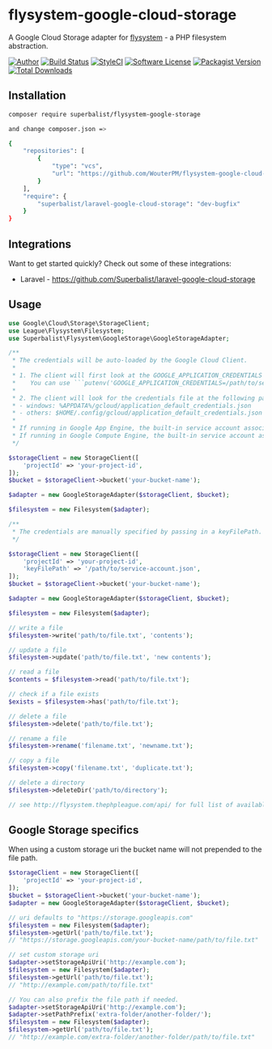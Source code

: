 # flysystem-google-cloud-storage

A Google Cloud Storage adapter for [flysystem](https://github.com/thephpleague/flysystem) - a PHP filesystem abstraction.

[![Author](http://img.shields.io/badge/author-@superbalist-blue.svg?style=flat-square)](https://twitter.com/superbalist)
[![Build Status](https://img.shields.io/travis/Superbalist/flysystem-google-cloud-storage/master.svg?style=flat-square)](https://travis-ci.org/Superbalist/flysystem-google-cloud-storage)
[![StyleCI](https://styleci.io/repos/44370843/shield?branch=style-ci)](https://styleci.io/repos/44370843)
[![Software License](https://img.shields.io/badge/license-MIT-brightgreen.svg?style=flat-square)](LICENSE)
[![Packagist Version](https://img.shields.io/packagist/v/superbalist/flysystem-google-storage.svg?style=flat-square)](https://packagist.org/packages/superbalist/flysystem-google-storage)
[![Total Downloads](https://img.shields.io/packagist/dt/superbalist/flysystem-google-storage.svg?style=flat-square)](https://packagist.org/packages/superbalist/flysystem-google-storage)


## Installation

```bash
composer require superbalist/flysystem-google-storage

and change composer.json =>

{
    "repositories": [
        {
            "type": "vcs",
            "url": "https://github.com/WouterPM/flysystem-google-cloud-storage"
        }
    ],
    "require": {
        "superbalist/laravel-google-cloud-storage": "dev-bugfix"
    }
}

```

## Integrations

Want to get started quickly? Check out some of these integrations:

* Laravel - https://github.com/Superbalist/laravel-google-cloud-storage

## Usage

```php
use Google\Cloud\Storage\StorageClient;
use League\Flysystem\Filesystem;
use Superbalist\Flysystem\GoogleStorage\GoogleStorageAdapter;

/**
 * The credentials will be auto-loaded by the Google Cloud Client.
 *
 * 1. The client will first look at the GOOGLE_APPLICATION_CREDENTIALS env var.
 *    You can use ```putenv('GOOGLE_APPLICATION_CREDENTIALS=/path/to/service-account.json');``` to set the location of your credentials file.
 *
 * 2. The client will look for the credentials file at the following paths:
 * - windows: %APPDATA%/gcloud/application_default_credentials.json
 * - others: $HOME/.config/gcloud/application_default_credentials.json
 *
 * If running in Google App Engine, the built-in service account associated with the application will be used.
 * If running in Google Compute Engine, the built-in service account associated with the virtual machine instance will be used.
 */

$storageClient = new StorageClient([
    'projectId' => 'your-project-id',
]);
$bucket = $storageClient->bucket('your-bucket-name');

$adapter = new GoogleStorageAdapter($storageClient, $bucket);

$filesystem = new Filesystem($adapter);

/**
 * The credentials are manually specified by passing in a keyFilePath.
 */

$storageClient = new StorageClient([
    'projectId' => 'your-project-id',
    'keyFilePath' => '/path/to/service-account.json',
]);
$bucket = $storageClient->bucket('your-bucket-name');

$adapter = new GoogleStorageAdapter($storageClient, $bucket);

$filesystem = new Filesystem($adapter);

// write a file
$filesystem->write('path/to/file.txt', 'contents');

// update a file
$filesystem->update('path/to/file.txt', 'new contents');

// read a file
$contents = $filesystem->read('path/to/file.txt');

// check if a file exists
$exists = $filesystem->has('path/to/file.txt');

// delete a file
$filesystem->delete('path/to/file.txt');

// rename a file
$filesystem->rename('filename.txt', 'newname.txt');

// copy a file
$filesystem->copy('filename.txt', 'duplicate.txt');

// delete a directory
$filesystem->deleteDir('path/to/directory');

// see http://flysystem.thephpleague.com/api/ for full list of available functionality
```

## Google Storage specifics

When using a custom storage uri the bucket name will not prepended to the file path.

```php
$storageClient = new StorageClient([
    'projectId' => 'your-project-id',
]);
$bucket = $storageClient->bucket('your-bucket-name');
$adapter = new GoogleStorageAdapter($storageClient, $bucket);

// uri defaults to "https://storage.googleapis.com"
$filesystem = new Filesystem($adapter);
$filesystem->getUrl('path/to/file.txt');
// "https://storage.googleapis.com/your-bucket-name/path/to/file.txt"

// set custom storage uri
$adapter->setStorageApiUri('http://example.com');
$filesystem = new Filesystem($adapter);
$filesystem->getUrl('path/to/file.txt');
// "http://example.com/path/to/file.txt"

// You can also prefix the file path if needed.
$adapter->setStorageApiUri('http://example.com');
$adapter->setPathPrefix('extra-folder/another-folder/');
$filesystem = new Filesystem($adapter);
$filesystem->getUrl('path/to/file.txt');
// "http://example.com/extra-folder/another-folder/path/to/file.txt"
```
